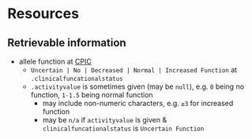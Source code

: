 # Resources

## Retrievable information

- allele function at
  [CPIC](https://documenter.getpostman.com/view/1446428/Szt78VUJ?version=latest#2f369437-e6b5-408d-9dfc-266882acd1f1)
  - `Uncertain | No | Decreased | Normal | Increased Function` at
    `.clinicalfuncationalstatus`
  - `.activityvalue` is sometimes given (may be `null`), e.g. `0` being no
    function, `1-1.5` being normal function
    - may include non-numeric characters, e.g. `≥3` for increased function
    - may be `n/a` if `activityvalue` is given & `clinicalfuncationalstatus` is
      `Uncertain Function`
